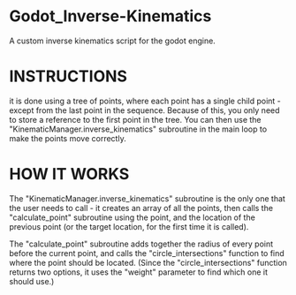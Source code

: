 # Godot_Inverse-Kinematics
A custom inverse kinematics script for the godot engine.

# INSTRUCTIONS 
it is done using a tree of points, where each point has a single child point - except from the last point in the sequence.
Because of this, you only need to store a reference to the first point in the tree.
You can then use the "KinematicManager.inverse_kinematics" subroutine in the main loop to make the points move correctly. 

# HOW IT WORKS
The "KinematicManager.inverse_kinematics" subroutine is the only one that the user needs to call -
it creates an array of all the points, then calls the "calculate_point" subroutine using the point, and the location of the previous point
(or the target location, for the first time it is called).

The "calculate_point" subroutine adds together the radius of every point before the current point, and calls the
"circle_intersections" function to find where the point should be located.
(Since the "circle_intersections" function returns two options, it uses the "weight" parameter to find which one it should use.)

